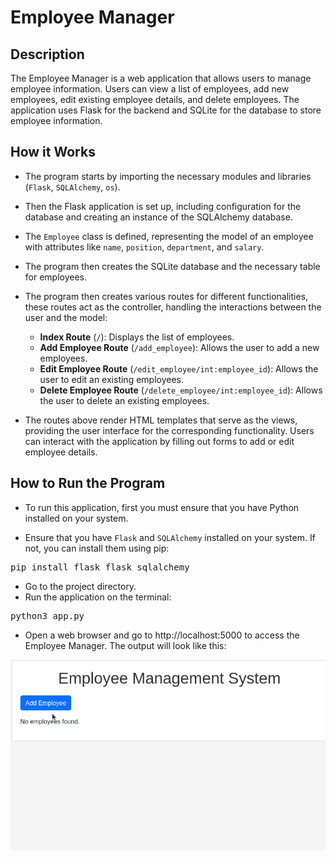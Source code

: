 # Employee Manager

## Description

The Employee Manager is a web application that allows users to manage employee information. Users can view a list of employees, add new employees, edit existing employee details, and delete employees. The application uses Flask for the backend and SQLite for the database to store employee information.


## How it Works

- The program starts by importing the necessary modules and libraries (<code>Flask</code>, <code>SQLAlchemy</code>, <code>os</code>).

- Then the Flask application is set up, including configuration for the database and creating an instance of the SQLAlchemy database.

- The <code>Employee</code> class is defined, representing the model of an employee with attributes like <code>name</code>, <code>position</code>, <code>department</code>, and <code>salary</code>.

- The program then creates the SQLite database and the necessary table for employees.

- The program then creates various routes for different functionalities, these routes act as the controller, handling the interactions between the user and the model:
    - <strong>Index Route</strong> (<code>/</code>): Displays the list of employees.
    - <strong>Add Employee Route</strong> (<code>/add_employee</code>): Allows the user to add a new employees.
    - <strong>Edit Employee Route</strong> (<code>/edit_employee/int:employee_id</code>): Allows the user to edit an existing employees.
    - <strong>Delete Employee Route</strong> (<code>/delete_employee/int:employee_id</code>): Allows the user to delete an existing employees.

- The routes above render HTML templates that serve as the views, providing the user interface for the corresponding functionality. Users can interact with the application by filling out forms to add or edit employee details.


## How to Run the Program

- To run this application, first you must ensure that you have Python installed on your system.

- Ensure that you have <code>Flask</code> and <code>SQLAlchemy</code> installed on your system. If not, you can install them using pip:

<pre>pip install flask flask_sqlalchemy</pre>

- Go to the project directory.
- Run the application on the terminal:
<pre>python3 app.py</pre>

- Open a web browser and go to http://localhost:5000 to access the Employee Manager. The output will look like this:

<p align="center">
  <img src="output/employee-output.gif" alt='Employee Output'>
</p>
